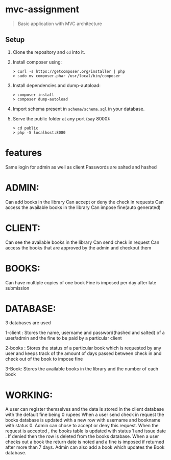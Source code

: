 # mvc-assignment

> Basic application with MVC architecture

## Setup

1. Clone the repository and `cd` into it.

1. Install composer using:
    ```console
    > curl -s https://getcomposer.org/installer | php
    > sudo mv composer.phar /usr/local/bin/composer
    ```

1. Install dependencies and dump-autoload:
    ```console
    > composer install
    > composer dump-autoload
    ```

1. Import schema present in `schema/schema.sql` in your database.

1. Serve the public folder at any port (say 8000):
    ```console
	> cd public
    > php -S localhost:8080
    ```

# features
Same login for admin as well as client
Passwords are salted and hashed

# ADMIN:
Can add books in the library
Can accept or deny the check in requests
Can access the available books in the library
Can impose fine(auto generated)

# CLIENT:
Can see the available books in the library
Can send check in request
Can access the books that are approved by the admin and checkout them

# BOOKS:
Can have multiple copies of one book
Fine is imposed per day after late submission

# DATABASE:
3 databases are used

1-client : Stores the name, username and password(hashed and salted) of a user/admin  and the fine to be paid by a particular client

2-books : Stores the status of a particular book which is requested by any user and keeps track of the amount of days passed between check in and check out of the book to impose fine

3-Book: Stores the available books in the library and the number of each book

# WORKING:

A user can register themselves and the data is stored in the client database with the default fine being 0 rupees
When a user send check in request the books database is updated with a new row with username and bookname with status 0. Admin can chose to accept or deny this request. When the request is accepted , the books table is updated with status 1 and issue date . If denied then the row is deleted from the books database. When  a user checks out a book the return date is noted and a fine is imposed if returned after more than 7 days. Admin can also add a book which updates the Book database. 



